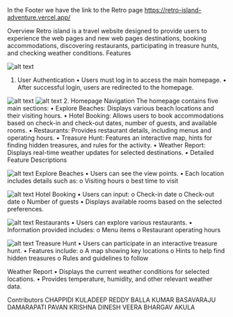 In the Footer we have the link to the Retro page https://retro-island-adventure.vercel.app/



Overview
Retro island is a travel website designed to provide users to experience the web pages and new web pages  destinations, booking accommodations, discovering restaurants, participating in treasure hunts, and checking weather conditions.
Features
 
![alt text](image.png)
1. User Authentication
•	Users must log in to access the main homepage.
•	After successful login, users are redirected to the homepage.


![alt text](image-1.png)
![alt text](image-2.png)
2. Homepage Navigation
The homepage contains five main sections:
•	Explore Beaches: Displays various beach locations and their visiting hours.
•	Hotel Booking: Allows users to book accommodations based on check-in and check-out dates, number of guests, and available rooms.
•	Restaurants: Provides restaurant details, including menus and operating hours.
•	Treasure Hunt: Features an interactive map, hints for finding hidden treasures, and rules for the activity.
•	Weather Report: Displays real-time weather updates for selected destinations.
•	Detailed Feature Descriptions

![alt text](image-3.png)
Explore Beaches
•	Users can see the view points.
•	Each location includes details such as:
o	Visiting hours
o	best time to visit

![alt text](image-6.png)
Hotel Booking
•	Users can input:
o	Check-in date
o	Check-out date
o	Number of guests
•	Displays available rooms based on the selected preferences.

![alt text](image-5.png)
Restaurants
•	Users can explore various restaurants.
•	Information provided includes:
o	Menu items
o	Restaurant operating hours

![alt text](image-7.png) 
Treasure Hunt
•	Users can participate in an interactive treasure hunt.
•	Features include:
o	A map showing key locations
o	Hints to help find hidden treasures
o	Rules and guidelines to follow

Weather Report
•	Displays the current weather conditions for selected locations.
•	Provides temperature, humidity, and other relevant weather data.

Contributors
    CHAPPIDI KULADEEP REDDY
    BALLA KUMAR BASAVARAJU
    DAMARAPATI PAVAN KRISHNA
    DINESH VEERA BHARGAV AKULA


